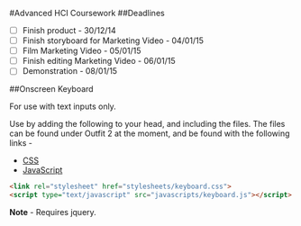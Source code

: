 #Advanced HCI Coursework
##Deadlines
- [ ] Finish product - 30/12/14 
- [ ] Finish storyboard for Marketing Video - 04/01/15
- [ ] Film Marketing Video - 05/01/15
- [ ] Finish editing Marketing Video - 06/01/15
- [ ] Demonstration - 08/01/15

##Onscreen Keyboard

For use with text inputs only.

Use by adding the following to your head, and including the files. The files can be found under Outfit 2 at the moment, and be found with the following links -
- [CSS](https://github.com/CreativeSynergeticSolutions/COC170AHCI/blob/10627b2269c107958c2609e708ab759cdf3fdf3e/D2/Outfit%20View%20II/stylesheets/keyboard.css)
- [JavaScript](https://github.com/CreativeSynergeticSolutions/COC170AHCI/blob/10627b2269c107958c2609e708ab759cdf3fdf3e/D2/Outfit%20View%20II/javascripts/keyboard.js)
```html
<link rel="stylesheet" href="stylesheets/keyboard.css">
<script type="text/javascript" src="javascripts/keyboard.js"></script>
```
**Note** - Requires jquery.

